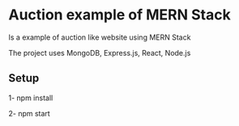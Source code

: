 
# Auction example of MERN Stack

Is a example of auction like website using MERN Stack


The project uses MongoDB, Express.js, React, Node.js

## Setup

1- npm install

2- npm start

 
